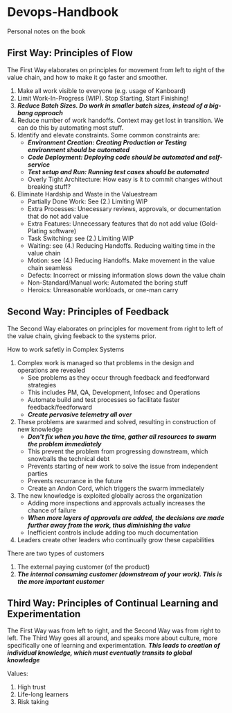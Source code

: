 # Devops-Handbook
Personal notes on the book

## First Way: Principles of Flow

The First Way elaborates on principles for movement from left to right of the value chain, and how to make it go faster and smoother.

1. Make all work visible to everyone (e.g. usage of Kanboard)
2. Limit Work-In-Progress (WIP). Stop Starting, Start Finishing!
3. ***Reduce Batch Sizes. Do work in smaller batch sizes, instead of a big-bang approach***
4. Reduce number of work handoffs. Context may get lost in transition. We can do this by automating most stuff.
5. Identify and elevate constraints. Some common constraints are:
    - ***Environment Creation: Creating Production or Testing environment should be automated***
    - ***Code Deployment: Deploying code should be automated and self-service***
    - ***Test setup and Run: Running test cases should be automated***
    - Overly Tight Architecture: How easy is it to commit changes without breaking stuff?
6. Eliminate Hardship and Waste in the Valuestream
    - Partially Done Work: See (2.) Limiting WIP
    - Extra Processes: Unecessary reviews, approvals, or documentation that do not add value
    - Extra Features: Unnecessary features that do not add value (Gold-Plating software)
    - Task Switching: see (2.) Limiting WIP
    - Waiting: see (4.) Reducing Handoffs. Reducing waiting time in the value chain
    - Motion: see (4.) Reducing Handoffs. Make movement in the value chain seamless
    - Defects: Incorrect or missing information slows down the value chain
    - Non-Standard/Manual work: Automated the boring stuff
    - Heroics: Unreasonable workloads, or one-man carry

## Second Way: Principles of Feedback

The Second Way elaborates on principles for movement from right to left of the value chain, giving feeback to the systems prior.

How to work safetly in Complex Systems
1. Complex work is managed so that problems in the design and operations are revealed
    - See problems as they occur through feedback and feedforward strategies
    - This includes PM, QA, Development, Infosec and Operations
    - Automate build and test processes so facilitate faster feedback/feedforward
    - ***Create pervasive telemetry all over***
3. These problems are swarmed and solved, resulting in construction of new knowledge
    - ***Don't fix when you have the time, gather all resources to swarm the problem immediately***
    - This prevent the problem from progressing downstream, which snowballs the technical debt
    - Prevents starting of new work to solve the issue from independent parties
    - Prevents recurrance in the future
    - Create an Andon Cord, which triggers the swarm immediately
5. The new knowledge is exploited globally across the organization
    - Adding more inspections and approvals actually increases the chance of failure
    - ***When more layers of approvals are added, the decisions are made further away from the work, thus diminishing the value***
    - Inefficient controls include adding too much documentation
7. Leaders create other leaders who continually grow these capabilities


There are two types of customers
1. The external paying customer (of the product)
2. ***The internal consuming customer (downstream of your work). This is the more important customer***

## Third Way: Principles of Continual Learning and Experimentation

The First Way was from left to right, and the Second Way was from right to left. The Third Way goes all around, and speaks more about culture, more specifically one of learning and experimentation. ***This leads to creation of individual knowledge, which must eventually transits to global knowledge***

Values:
1. High trust
2. Life-long learners
3. Risk taking


